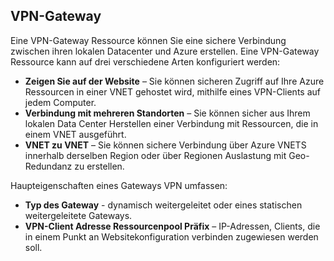## <a name="vpn-gateway"></a>VPN-Gateway 
Eine VPN-Gateway Ressource können Sie eine sichere Verbindung zwischen ihren lokalen Datacenter und Azure erstellen. Eine VPN-Gateway Ressource kann auf drei verschiedene Arten konfiguriert werden:
 
- **Zeigen Sie auf der Website** – Sie können sicheren Zugriff auf Ihre Azure Ressourcen in einer VNET gehostet wird, mithilfe eines VPN-Clients auf jedem Computer. 
- **Verbindung mit mehreren Standorten** – Sie können sicher aus Ihrem lokalen Data Center Herstellen einer Verbindung mit Ressourcen, die in einem VNET ausgeführt. 
- **VNET zu VNET** – Sie können sichere Verbindung über Azure VNETS innerhalb derselben Region oder über Regionen Auslastung mit Geo-Redundanz zu erstellen.

Haupteigenschaften eines Gateways VPN umfassen:
 
- **Typ des Gateway** - dynamisch weitergeleitet oder eines statischen weitergeleitete Gateways. 
- **VPN-Client Adresse Ressourcenpool Präfix** – IP-Adressen, Clients, die in einem Punkt an Websitekonfiguration verbinden zugewiesen werden soll.